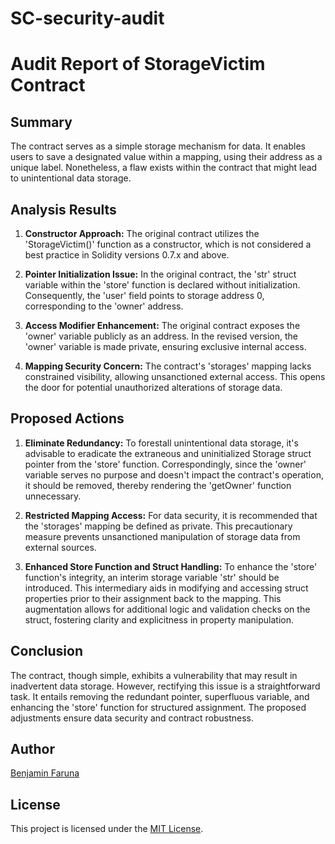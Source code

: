 # SC-security-audit
# Audit Report of StorageVictim Contract

## Summary

The contract serves as a simple storage mechanism for data. It enables users to save a designated value within a mapping, using their address as a unique label. Nonetheless, a flaw exists within the contract that might lead to unintentional data storage.

## Analysis Results

1. **Constructor Approach:**
The original contract utilizes the 'StorageVictim()' function as a constructor, which is not considered a best practice in Solidity versions 0.7.x and above.

2. **Pointer Initialization Issue:**
In the original contract, the 'str' struct variable within the 'store' function is declared without initialization. Consequently, the 'user' field points to storage address 0, corresponding to the 'owner' address.

3. **Access Modifier Enhancement:**
The original contract exposes the 'owner' variable publicly as an address. In the revised version, the 'owner' variable is made private, ensuring exclusive internal access.

4. **Mapping Security Concern:**
The contract's 'storages' mapping lacks constrained visibility, allowing unsanctioned external access. This opens the door for potential unauthorized alterations of storage data.

## Proposed Actions

1. **Eliminate Redundancy:**
To forestall unintentional data storage, it's advisable to eradicate the extraneous and uninitialized Storage struct pointer from the 'store' function. Correspondingly, since the 'owner' variable serves no purpose and doesn't impact the contract's operation, it should be removed, thereby rendering the 'getOwner' function unnecessary.

2. **Restricted Mapping Access:**
For data security, it is recommended that the 'storages' mapping be defined as private. This precautionary measure prevents unsanctioned manipulation of storage data from external sources.

3. **Enhanced Store Function and Struct Handling:**
To enhance the 'store' function's integrity, an interim storage variable 'str' should be introduced. This intermediary aids in modifying and accessing struct properties prior to their assignment back to the mapping. This augmentation allows for additional logic and validation checks on the struct, fostering clarity and explicitness in property manipulation.

## Conclusion

The contract, though simple, exhibits a vulnerability that may result in inadvertent data storage. However, rectifying this issue is a straightforward task. It entails removing the redundant pointer, superfluous variable, and enhancing the 'store' function for structured assignment. The proposed adjustments ensure data security and contract robustness.

## Author

[Benjamin Faruna](https://github.com/BenFaruna/)

## License

This project is licensed under the [MIT License](LICENSE).